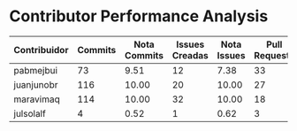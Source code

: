 # Contributor Performance Analysis

| Contribuidor | Commits | Nota Commits | Issues Creadas | Nota Issues | Pull Requests | Nota Pull Requests | Workflows | Nota Workflows | Nota Final |
|--------------|---------|--------------|----------------|------------|---------------|---------------------|-----------|---------------|-----------|
| pabmejbui | 73 | 9.51 | 12 | 7.38 | 33 | 10.00 | 10 | 10.00 | 9.22 |
| juanjunobr | 116 | 10.00 | 20 | 10.00 | 27 | 10.00 | 10 | 10.00 | 10.00 |
| maravimaq | 114 | 10.00 | 32 | 10.00 | 18 | 10.00 | 10 | 10.00 | 10.00 |
| julsolalf | 4 | 0.52 | 1 | 0.62 | 3 | 6.00 | 0 | 0.00 | 1.78 |
